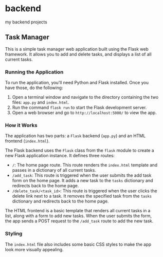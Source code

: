 # backend
my backend projects
## Task Manager

This is a simple task manager web application built using the Flask web framework. It allows you to add and delete tasks, and displays a list of all current tasks.

### Running the Application

To run the application, you'll need Python and Flask installed. Once you have those, do the following:

1. Open a terminal window and navigate to the directory containing the two files: `app.py` and `index.html`.
2. Run the command `flask run` to start the Flask development server.
3. Open a web browser and go to `http://localhost:5000/` to view the app.

### How it Works

The application has two parts: a `Flask` backend (`app.py`) and an HTML frontend (`index.html`).

The Flask backend uses the `Flask` class from the `flask` module to create a new Flask application instance. It defines three routes:

- `/`: The home page route. This route renders the `index.html` template and passes in a dictionary of all current tasks.
- `/add_task`: This route is triggered when the user submits the add task form on the home page. It adds a new task to the `tasks` dictionary and redirects back to the home page.
- `/delete_task/<task_id>`: This route is triggered when the user clicks the delete link next to a task. It removes the specified task from the `tasks` dictionary and redirects back to the home page.

The HTML frontend is a basic template that renders all current tasks in a list, along with a form to add new tasks. When the user submits the form, the app sends a POST request to the `/add_task` route to add the new task.

### Styling

The `index.html` file also includes some basic CSS styles to make the app look more visually appealing.
